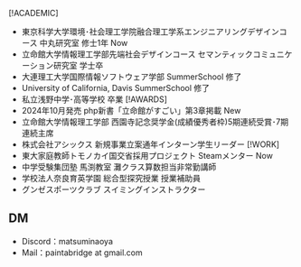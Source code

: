 <!--## Hi there 👋-->
<!--
## ACADEMIC
- 東京科学大学環境･社会理工学院融合理工学系エンジニアリングデザインコース 中丸研究室 修士1年 Now
- 立命館大学情報理工学部先端社会デザインコース セマンティックコミュニケーション研究室 学士卒
- 大連理工大学国際情報ソフトウェア学部 SummerSchool 修了
- University of California, Davis SummerSchool 修了
- 私立浅野中学･高等学校 卒業
## AWARDS
- 2024年10月発売 php新書「立命館がすごい」第3章掲載 New
- 立命館大学情報理工学部 西園寺記念奨学金(成績優秀者枠)5期連続受賞･7期連続主席
- 株式会社アシックス 新規事業立案通年インターン学生リーダー
## WORK
- 東大家庭教師トモノカイ国交省採用プロジェクト Steamメンター Now
- 中学受験集団塾 馬渕教室 灘クラス算数担当非常勤講師
- 学校法人奈良育英学園 総合型探究授業 授業補助員
- グンゼスポーツクラブ スイミングインストラクター
## DM
- Discord：matsuminaoya
- Mail：paintabridge at gmail.com
-->

[!ACADEMIC]
- 東京科学大学環境･社会理工学院融合理工学系エンジニアリングデザインコース 中丸研究室 修士1年 Now
- 立命館大学情報理工学部先端社会デザインコース セマンティックコミュニケーション研究室 学士卒
- 大連理工大学国際情報ソフトウェア学部 SummerSchool 修了
- University of California, Davis SummerSchool 修了
- 私立浅野中学･高等学校 卒業
[!AWARDS]
- 2024年10月発売 php新書「立命館がすごい」第3章掲載 New
- 立命館大学情報理工学部 西園寺記念奨学金(成績優秀者枠)5期連続受賞･7期連続主席
- 株式会社アシックス 新規事業立案通年インターン学生リーダー
[!WORK]
- 東大家庭教師トモノカイ国交省採用プロジェクト Steamメンター Now
- 中学受験集団塾 馬渕教室 灘クラス算数担当非常勤講師
- 学校法人奈良育英学園 総合型探究授業 授業補助員
- グンゼスポーツクラブ スイミングインストラクター
## DM
- Discord：matsuminaoya
- Mail：paintabridge at gmail.com

<!--
**matsuminaoya/matsuminaoya** is a ✨ _special_ ✨ repository because its `README.md` (this file) appears on your GitHub profile.

Here are some ideas to get you started:

- 🔭 I’m currently working on ...
- 🌱 I’m currently learning ...
- 👯 I’m looking to collaborate on ...
- 🤔 I’m looking for help with ...
- 💬 Ask me about ...
- 📫 How to reach me: ...
- 😄 Pronouns: ...
- ⚡ Fun fact: ...
-->

